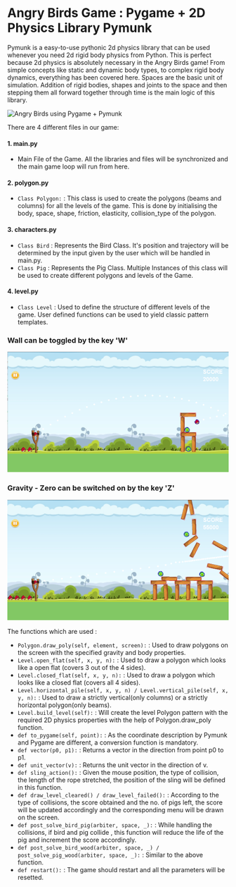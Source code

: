 # Angry Birds Game : Pygame + 2D Physics Library Pymunk  
Pymunk is a easy-to-use pythonic 2d physics library that can be used whenever you need 2d rigid body physics from Python. This is perfect because 2d physics is absolutely necessary in the Angry Birds game! From simple concepts like static and dynamic body types, to complex rigid body dynamics, everything has been covered here. Spaces are the basic unit of simulation. Addition of rigid bodies, shapes and joints to the space and then stepping them all forward together through time is the main logic of this library.  
  
  
  ![Angry Birds using Pygame + Pymunk](angry_bird.png)  
  
  
  
  
There are 4 different files in our game:  
#### 1. main.py  
- Main File of the Game. All the libraries and files will be synchronized and the main game loop will run from here.  
#### 2. polygon.py  
- `Class Polygon:` : This class is used to create the polygons (beams and columns) for all the levels of the game. This is done by initialising the body, space, shape, friction, elasticity, collision_type of the polygon.   
#### 3. characters.py  
- `Class Bird` : Represents the Bird Class. It's position and trajectory will be determined by the input given by the user which will be handled in main.py.  
- `Class Pig` : Represents the Pig Class. Multiple Instances of this class will be used to create different polygons and levels of the Game.  
#### 4. level.py  
- `Class Level` : Used to define the structure of different levels of the game. User defined functions can be used to yield classic pattern templates.  
  
    
### Wall can be toggled by the key 'W'  
  
![Angry Birds Wall Toggle using Pygame + Pymunk](walls.png)  
  

### Gravity - Zero can be switched on by the key 'Z'  
  
  
![Angry Birds gravity-zero using Pygame + Pymunk](gravity-zero.png)  
  
  
  
  
  
  
The functions which are used :  
- `Polygon.draw_poly(self, element, screen):` : Used to draw polygons on the screen with the specified gravity and body properties.  
- `Level.open_flat(self, x, y, n):` : Used to draw a polygon which looks like a open flat (covers 3 out of the 4 sides).  
- `Level.closed_flat(self, x, y, n):` : Used to draw a polygon which looks like a closed flat (covers all 4 sides).  
- `Level.horizontal_pile(self, x, y, n) / Level.vertical_pile(self, x, y, n):` : Used to draw a strictly vertical(only columns) or a strictly horizontal polygon(only beams).  
- `Level.build_level(self):` : Will create the level Polygon pattern with the required 2D physics properties with the help of Polygon.draw_poly function.  
- `def to_pygame(self, point):` : As the coordinate description by Pymunk and Pygame are different, a conversion function is mandatory.  
- `def vector(p0, p1):` : Returns a vector in the direction from point p0 to p1.  
- `def unit_vector(v):` : Returns the unit vector in the direction of v.  
- `def sling_action():` : Given the mouse position, the type of collision, the length of the rope stretched, the position of the sling will be defined in this function.  
- `def draw_level_cleared() / draw_level_failed():` : According to the type of collisions, the score obtained and the no. of pigs left, the score will be updated accordingly and the corresponding menu will be drawn on the screen.  
- `def post_solve_bird_pig(arbiter, space, _):` : While handling the collisions, if bird and pig collide , this function will reduce the life of the pig and increment the score accordingly.  
- `def post_solve_bird_wood(arbiter, space, _) / post_solve_pig_wood(arbiter, space, _):` : Similar to the above function.
- `def restart():` : The game should restart and all the parameters will be resetted.  
 


  
  


